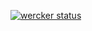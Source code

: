 [![wercker status](https://app.wercker.com/status/52e1ec09fa6604a188ef78f59f8b9827/s/master "wercker status")](https://app.wercker.com/project/bykey/52e1ec09fa6604a188ef78f59f8b9827)
